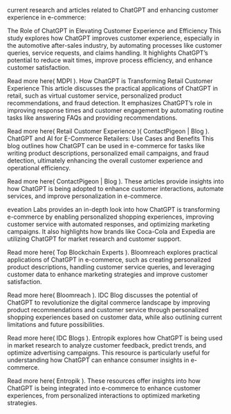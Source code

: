 current research and articles related to ChatGPT and enhancing customer experience in e-commerce:

The Role of ChatGPT in Elevating Customer Experience and Efficiency
This study explores how ChatGPT improves customer experience, especially in the automotive after-sales industry, by automating processes like customer queries, service requests, and claims handling. It highlights ChatGPT’s potential to reduce wait times, improve process efficiency, and enhance customer satisfaction.

Read more here​(
MDPI
).
How ChatGPT is Transforming Retail Customer Experience
This article discusses the practical applications of ChatGPT in retail, such as virtual customer service, personalized product recommendations, and fraud detection. It emphasizes ChatGPT’s role in improving response times and customer engagement by automating routine tasks like answering FAQs and providing recommendations.

Read more here​(
Retail Customer Experience
)​(
ContactPigeon | Blog
).
ChatGPT and AI for E-Commerce Retailers: Use Cases and Benefits
This blog outlines how ChatGPT can be used in e-commerce for tasks like writing product descriptions, personalized email campaigns, and fraud detection, ultimately enhancing the overall customer experience and operational efficiency.

Read more here​(
ContactPigeon | Blog
).
These articles provide insights into how ChatGPT is being adopted to enhance customer interactions, automate services, and improve personalization in e-commerce.

eveation Labs provides an in-depth look into how ChatGPT is transforming e-commerce by enabling personalized shopping experiences, improving customer service with automated responses, and optimizing marketing campaigns. It also highlights how brands like Coca-Cola and Expedia are utilizing ChatGPT for market research and customer support.

Read more here​(
Top Blockchain Experts
).
Bloomreach explores practical applications of ChatGPT in e-commerce, such as creating personalized product descriptions, handling customer service queries, and leveraging customer data to enhance marketing strategies and improve customer satisfaction.

Read more here​(
Bloomreach
).
IDC Blog discusses the potential of ChatGPT to revolutionize the digital commerce landscape by improving product recommendations and customer service through personalized shopping experiences based on customer data, while also outlining current limitations and future possibilities.

Read more here​(
IDC Blogs
).
Entropik explores how ChatGPT is being used in market research to analyze customer feedback, predict trends, and optimize advertising campaigns. This resource is particularly useful for understanding how ChatGPT can enhance consumer insights in e-commerce.

Read more here​(
Entropik
).
These resources offer insights into how ChatGPT is being integrated into e-commerce to enhance customer experiences, from personalized interactions to optimized marketing strategies.